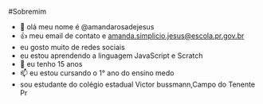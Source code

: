 #Sobremim
- 👋 olá meu nome é @amandarosadejesus
- 👍 meu email de contato e amanda.simplicio.jesus@escola.pr.gov.br
-  eu gosto muito de redes sociais
-  eu estou aprendendo a linguagem JavaScript e Scratch
- 💞️ eu tenho 15 anos
- 📫 eu estou cursando o 1° ano do ensino medo
- sou estudante do colégio estadual Victor bussmann,Campo do Tenente Pr
